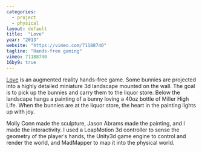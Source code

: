 ```yaml
---
categories:
  - project
  - physical
layout: default
title:  "Love"
year: "2013"
website: "https://vimeo.com/71188740"
tagline: "Hands-free gaming"
vimeo: 71188740
16by9: true
---
```

<a href="https://vimeo.com/71188740">Love</a> is an augmented reality hands-free game. Some bunnies are projected into a highly detailed miniature 3d landscape mounted on the wall. The goal is to pick up the bunnies and carry them to the liquor store. Below the landscape hangs a painting of a bunny loving a 40oz bottle of Miller High Life. When the bunnies are at the liquor store, the heart in the painting lights up with joy.

Molly Conn made the sculpture, Jason Abrams made the painting, and I made the interactivity. I used a LeapMotion 3d controller to sense the geometry of the player&#8127;s hands, the Unity3d game engine to control and render the world, and MadMapper to map it into the physical world.
